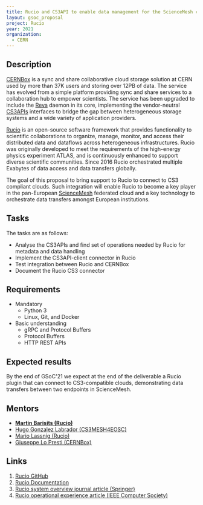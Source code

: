 ```yaml
---
title: Rucio and CS3API to enable data management for the ScienceMesh cloud
layout: gsoc_proposal
project: Rucio
year: 2021
organization:
  - CERN
---
```


## Description

[CERNBox](https://cernbox.web.cern.ch/cernbox/) is a sync and share
collaborative cloud storage solution at CERN used by more than 37K users and
storing over 12PB of data. The service has evolved from a simple platform
providing sync and share services to a collaboration hub to empower scientists.
The service has been upgraded to include the [Reva](https://reva.link) daemon in
its core, implementing the vendor-neutral
[CS3APIs](https://cs3org.github.io/cs3apis/) interfaces to bridge the gap
between heterogeneous storage systems and a wide variety of application
providers.

[Rucio](https://rucio.cern.ch) is an open-source software framework that
provides functionality to scientific collaborations to organize, manage,
monitor, and access their distributed data and dataflows across heterogeneous
infrastructures. Rucio was originally developed to meet the requirements of the
high-energy physics experiment ATLAS, and is continuously enhanced to support
diverse scientific communities. Since 2016 Rucio orchestrated multiple Exabytes
of data access and data transfers globally.

The goal of this proposal to bring support to Rucio to connect to CS3 compliant
clouds. Such integration will enable Rucio to become a key player in the
pan-European [ScienceMesh](https://cs3mesh4eosc.eu/) federated cloud and a key
technology to orchestrate data transfers amongst European institutions.

## Tasks

The tasks are as follows:

- Analyse the CS3APIs and find set of operations needed by Rucio for metadata
  and data handling
- Implement the CS3API-client connector in Rucio
- Test integration between Rucio and CERNBox
- Document the Rucio CS3 connector

## Requirements

- Mandatory
  - Python 3
  - Linux, Git, and Docker
- Basic understanding
  - gRPC and Protocol Buffers
  - Protocol Buffers
  - HTTP REST APIs

## Expected results

By the end of GSoC'21 we expect at the end of the deliverable a Rucio plugin
that can connect to CS3-compatible clouds, demonstrating data transfers between
two endpoints in ScienceMesh.

## Mentors

- **[Martin Barisits (Rucio)](mailto:martin.barisits@cern.ch)**
- [Hugo Gonzalez Labrador (CS3MESH4EOSC)](mailto:hugo.gonzalez.labrador@cern.ch)
- [Mario Lassnig (Rucio)](mailto:mario.lassnig@cern.ch)
- [Giuseppe Lo Presti (CERNBox)](mailto:giuseppe.lopresti@cern.ch)

## Links

1.  [Rucio GitHub](https://github.com/rucio/rucio)
2.  [Rucio Documentation](https://rucio.readthedocs.io/en/latest/)
3.  [Rucio system overview journal article (Springer)](https://doi.org/10.1007/s41781-019-0026-3)
4.  [Rucio operational experience article (IEEE Computer Society)](http://sites.computer.org/debull/A20mar/p9.pdf)
